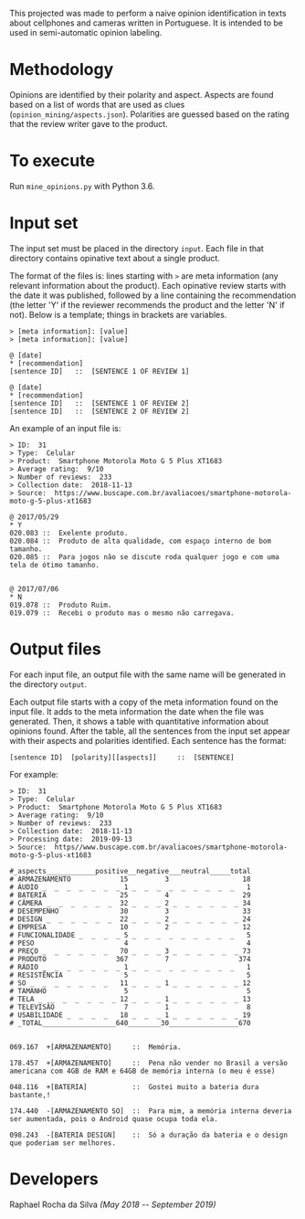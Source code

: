 This projected was made to perform a naive opinion identification in texts about cellphones and cameras written in Portuguese. It is intended to be used in semi-automatic opinion labeling. 

# Methodology

Opinions are identified by their polarity and aspect. Aspects are found based on a list of words that are used as clues (`opinion_mining/aspects.json`). Polarities are guessed based on the rating that the review writer gave to the product.
 
# To execute

Run `mine_opinions.py` with Python 3.6.

# Input set

The input set must be placed in the directory `input`. Each file in that directory contains opinative text about a single product. 

The format of the files is: lines starting with `>` are meta information (any relevant information about the product). Each opinative review starts with the date it was published, followed by a line containing the recommendation (the letter 'Y' if the reviewer recommends the product and the letter 'N' if not). Below is a template; things in brackets are variables.

```
> [meta information]: [value]
> [meta information]: [value]

@ [date]
* [recommendation]     
[sentence ID]   ::  [SENTENCE 1 OF REVIEW 1]

@ [date]
* [recommendation]    
[sentence ID]   ::  [SENTENCE 1 OF REVIEW 2]
[sentence ID]   ::  [SENTENCE 2 OF REVIEW 2]
```

An example of an input file is: 

```
> ID:  31
> Type:  Celular
> Product:  Smartphone Motorola Moto G 5 Plus XT1683
> Average rating:  9/10
> Number of reviews:  233
> Collection date:  2018-11-13
> Source:  https://www.buscape.com.br/avaliacoes/smartphone-motorola-moto-g-5-plus-xt1683

@ 2017/05/29
* Y
020.083 ::  Exelente produto.
020.084 ::  Produto de alta qualidade, com espaço interno de bom tamanho.
020.085 ::  Para jogos não se discute roda qualquer jogo e com uma tela de ótimo tamanho.


@ 2017/07/06
* N
019.078 ::  Produto Ruim.
019.079 ::  Recebi o produto mas o mesmo não carregava.

``` 


# Output files

For each input file, an output file with the same name will be generated in the directory `output`. 

Each output file starts with a copy of the meta information found on the input file. It adds to the meta information the date when the file was generated. Then, it shows a table with quantitative information about opinions found. After the table, all the sentences from the input set appear with their aspects and polarities identified. Each sentence has the format: 

```
[sentence ID]  [polarity][[aspects]]     ::  [SENTENCE]
```
For example:
```
> ID:  31
> Type:  Celular
> Product:  Smartphone Motorola Moto G 5 Plus XT1683
> Average rating:  9/10
> Number of reviews:  233
> Collection date:  2018-11-13
> Processing date:  2019-09-13
> Source:  https//www.buscape.com.br/avaliacoes/smartphone-motorola-moto-g-5-plus-xt1683

#_aspects____________positive__negative___neutral_____total
# ARMAZENAMENTO            15         3                  18
# ÁUDIO _  _  _  _  _  _  _ 1 _  _  _  _  _  _  _  _  _   1
# BATERIA                  25         4                  29
# CÂMERA _  _  _  _  _  _  32 _  _  _ 2 _  _  _  _  _  _ 34
# DESEMPENHO               30         3                  33
# DESIGN _  _  _  _  _  _  22 _  _  _ 2 _  _  _  _  _  _ 24
# EMPRESA                  10         2                  12
# FUNCIONALIDADE _  _  _  _ 5 _  _  _  _  _  _  _  _  _   5
# PESO                      4                             4
# PREÇO _  _  _  _  _  _   70 _  _  _ 3 _  _  _  _  _  _ 73
# PRODUTO                 367         7                 374
# RÁDIO _  _  _  _  _  _  _ 1 _  _  _  _  _  _  _  _  _   1
# RESISTÊNCIA               5                             5
# SO _  _  _  _  _  _  _   11 _  _  _ 1 _  _  _  _  _  _ 12
# TAMANHO                   5                             5
# TELA _  _  _  _  _  _  _ 12 _  _  _ 1 _  _  _  _  _  _ 13
# TELEVISÃO                 7         1                   8
# USABILIDADE _  _  _  _   18 _  _  _ 1 _  _  _  _  _  _ 19
# _TOTAL__________________640________30_________________670


069.167  +[ARMAZENAMENTO]     ::  Memória.

178.457  +[ARMAZENAMENTO]     ::  Pena não vender no Brasil a versão americana com 4GB de RAM e 64GB de memória interna (o meu é esse)

048.116  +[BATERIA]           ::  Gostei muito a bateria dura bastante,!

174.440  -[ARMAZENAMENTO SO]  ::  Para mim, a memória interna deveria ser aumentada, pois o Android quase ocupa toda ela.

098.243  -[BATERIA DESIGN]    ::  Só a duração da bateria e o design que poderiam ser melhores.
```

# Developers 

Raphael Rocha da Silva _(May 2018 -- September 2019)_